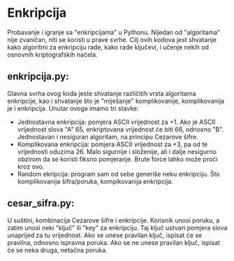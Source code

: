 # Enkripcija
Probavanje i igranje sa "enkripcijama" u Pythonu. Nijedan od "algoritama" nije zvaničan, niti se koristi u prave svrhe. Cilj ovih kodova jest shvatanje kako algoritmi za enkripciju rade, kako rade ključevi, i učenje nekih od osnovnih kriptografskih načela.

<h2>enkripcija.py: </h2> Glavna svrha ovog koda jeste shvatanje različitih vrsta algoritama enkripcije, kao i shvatanje što je "miješanje" komplikovanije, komplikovanija je i enkripcija. Unutar ovoga imamo tri stavke: 

- Jednostavna enkripcija: pomjera  ASCII vrijednost za +1. Ako je ASCII vrijednost slova "A" 65, enkriptovana vrijednost će biti 66, odnosno "B". Jednostavan i nesiguran algoritam, na principu Cezarove šifre.
- Komplikovana enkripcija: pomjera ASCII vrijednost za +3, pa od te vrijednosti oduzima 26. Malo sigurnije i složenije, ali i dalje nesigurno obzirom da se koristi fiksno pomjeranje. Brute force lahko može proći kroz ovo.
- Random ekripcija: program sam od sebe generiše neku enkripciju. Što komplikovanija šifra/poruka, kompikovanija enkripcija.


<h2>cesar_sifra.py: </h2> U suštini, kombinacija Cezarove šifre i enkripcije. Korisnik unosi poruku, a zatim unosi neki "ključ" ili "key" za enkripciju. Taj ključ ustvari pomjera slova unaprijed za tu vrijednost. Ako se unese pravilan ključ, ispisat će se pravilna, odnosno ispravna poruka. Ako se ne unese pravilan ključ, ispisat će se neka druga, netačna poruka.
